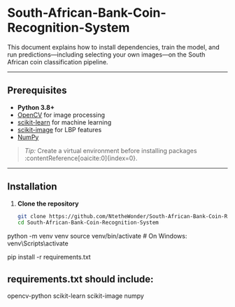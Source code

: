 # South-African-Bank-Coin-Recognition-System

This document explains how to install dependencies, train the model, and run predictions—including selecting your own images—on the South African coin classification pipeline.

---

## Prerequisites  
- **Python 3.8+**  
- [OpenCV](https://pypi.org/project/opencv-python/) for image processing  
- [scikit-learn](https://pypi.org/project/scikit-learn/) for machine learning  
- [scikit-image](https://pypi.org/project/scikit-image/) for LBP features  
- [NumPy](https://pypi.org/project/numpy/)  

> _Tip:_ Create a virtual environment before installing packages :contentReference[oaicite:0]{index=0}.

---

## Installation  
1. **Clone the repository**  
   ```bash
   git clone https://github.com/NtetheWonder/South-African-Bank-Coin-Recognition-System
   cd South-African-Bank-Coin-Recognition-System

python -m venv venv
source venv/bin/activate    # On Windows: venv\Scripts\activate

pip install -r requirements.txt

## requirements.txt should include:
opencv-python
scikit-learn
scikit-image
numpy
